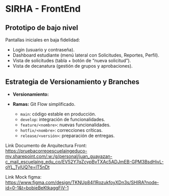 # SIRHA - FrontEnd

## Prototipo de bajo nivel
Pantallas iniciales en baja fidelidad:
- Login (usuario y contraseña).  
- Dashboard estudiante (menú lateral con Solicitudes, Reportes, Perfil).  
- Vista de solicitudes (tabla + botón de “nueva solicitud”).  
- Vista de decanatura (gestión de grupos y aprobaciones).  

## Estrategia de Versionamiento y Branches
- **Versionamiento:** 

- **Ramas:** Git Flow simplificado.  
  - `main`: código estable en producción.  
  - `develop`: integración de funcionalidades.  
  - `feature/<nombre>`: nuevas funcionalidades.  
  - `hotfix/<nombre>`: correcciones críticas.  
  - `release/<versión>`: preparación de entregas.  

Link Documento de Arquitectura Front: https://pruebacorreoescuelaingeduco-my.sharepoint.com/:w:/g/personal/juan_guayazan-c_mail_escuelaing_edu_co/EV52Y7qZcypBvTXAc5ADJmEB-GPM3BsdHivL-oYL_TylUQ?e=lT5nDt

Link Mock figma: https://www.figma.com/design/TKNUp84l1RozukfoyXDn3s/SHIRA?node-id=0-1&t=bobieBeKtkaggFiV-1 
